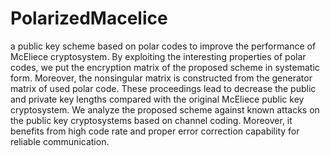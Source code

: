 # PolarizedMacelice
a public key scheme based on polar codes to improve the performance of McEliece cryptosystem. By exploiting the interesting properties of polar codes, we put the encryption matrix of the proposed scheme in systematic form. Moreover, the nonsingular matrix is constructed from the generator matrix of used polar code. These proceedings lead to decrease the public and private key lengths compared with the original McEliece public key cryptosystem. We analyze the proposed scheme against known attacks on the public key cryptosystems based on channel coding. Moreover, it benefits from high code rate and proper error correction capability for reliable communication.
